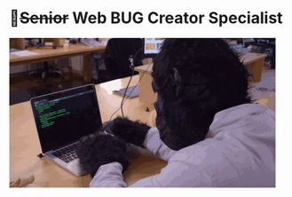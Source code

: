 # :see_no_evil:~~Senior~~ Web BUG Creator Specialist


![image](https://github.com/mypablo/mypablo/blob/master/monkey.gif)
